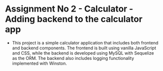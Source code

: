 # Assignment No 2 - Calculator - Adding backend to the calculator app


- This project is a simple calculator application that includes both frontend and backend components. The frontend is built using vanilla JavaScript and CSS, while the backend is developed using MySQL with Sequelize as the ORM. The backend also includes logging functionality implemented with Winston.
